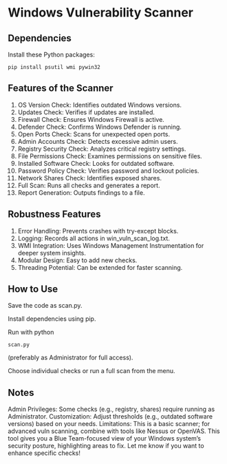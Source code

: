 # Windows Vulnerability Scanner

## Dependencies
Install these Python packages:

    pip install psutil wmi pywin32
    
## Features of the Scanner
1.  OS Version Check: Identifies outdated Windows versions.
2.  Updates Check: Verifies if updates are installed.
3.  Firewall Check: Ensures Windows Firewall is active.
4.  Defender Check: Confirms Windows Defender is running.
5.  Open Ports Check: Scans for unexpected open ports.
6.  Admin Accounts Check: Detects excessive admin users.
7.  Registry Security Check: Analyzes critical registry settings.
8.  File Permissions Check: Examines permissions on sensitive files.
9.  Installed Software Check: Looks for outdated software.
10.  Password Policy Check: Verifies password and lockout policies.
11.  Network Shares Check: Identifies exposed shares.
12.  Full Scan: Runs all checks and generates a report.
13.  Report Generation: Outputs findings to a file.

## Robustness Features
1.  Error Handling: Prevents crashes with try-except blocks.
2.  Logging: Records all actions in win_vuln_scan_log.txt.
3.  WMI Integration: Uses Windows Management Instrumentation for deeper system insights.
4.  Modular Design: Easy to add new checks.
5.  Threading Potential: Can be extended for faster scanning.

## How to Use
Save the code as scan.py.

Install dependencies using pip.

Run with python 

    scan.py 
    
  (preferably as Administrator for full access).
  
Choose individual checks or run a full scan from the menu.

##  Notes

Admin Privileges: Some checks (e.g., registry, shares) require running as Administrator.
Customization: Adjust thresholds (e.g., outdated software versions) based on your needs.
Limitations: This is a basic scanner; for advanced vuln scanning, combine with tools like Nessus or OpenVAS.
This tool gives you a Blue Team-focused view of your Windows system’s security posture, highlighting areas to fix. Let me know if you want to enhance specific checks!
